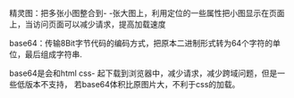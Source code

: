 精灵图：把多张小图整合到- -张大图上，利用定位的一些属性把小图显示在页面上，当访问页面可以减少请求，提高加载速度

base64：传输8Bit字节代码的编码方式，把原本二进制形式转为64个字符的单位，最后组成字符串.

base64是会和html css- 起下载到浏览器中，减少请求，减少跨域问题，但是一些低版本不支持， 若base64体积比原图片大，不利于css的加载。